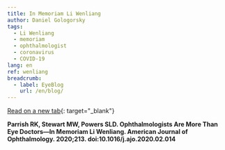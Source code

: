 ```yaml
---
title: In Memoriam Li Wenliang
author: Daniel Gologorsky
tags: 
  - Li Wenliang
  - memoriam
  - ophthalmologist
  - coronavirus
  - COVID-19
lang: en
ref: wenliang
breadcrumb: 
  - label: EyeBlog
    url: /en/blog/
---
```


<object data="/assets/doc/memoriam.pdf" type="application/pdf"></object>

[Read on a new tab](/assets/doc/memoriam.pdf){: target="\_blank"}

**Parrish RK, Stewart MW, Powers SLD. Ophthalmologists Are More Than Eye Doctors—In Memoriam Li Wenliang. American Journal of Ophthalmology. 2020;213. doi:10.1016/j.ajo.2020.02.014**